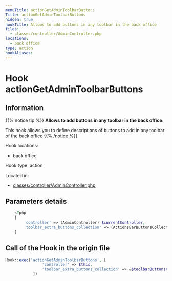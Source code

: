 ```yaml
---
menuTitle: actionGetAdminToolbarButtons
Title: actionGetAdminToolbarButtons
hidden: true
hookTitle: Allows to add buttons in any toolbar in the back office
files:
  - classes/controller/AdminController.php
locations:
  - back office
type: action
hookAliases:
---
```


# Hook actionGetAdminToolbarButtons

## Information

{{% notice tip %}}
**Allows to add buttons in any toolbar in the back office:** 

This hook allows you to define descriptions of buttons to add in any toolbar of the back office
{{% /notice %}}

Hook locations: 
  - back office

Hook type: action

Located in: 
  - [classes/controller/AdminController.php](https://github.com/PrestaShop/PrestaShop/blob/8.0.x/classes/controller/AdminController.php)

## Parameters details

```php
    <?php
    [
        'controller' => (AdminController) $currentController,
        'toolbar_extra_buttons_collection' => (ActionsBarButtonsCollection) $toolbarButtonsCollection,
    ]
```

## Call of the Hook in the origin file

```php
Hook::exec('actionGetAdminToolbarButtons', [
                'controller' => $this,
                'toolbar_extra_buttons_collection' => &$toolbarButtonsCollection,
            ])
```